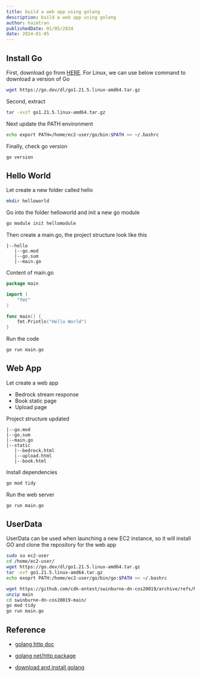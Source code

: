```yaml
---
title: build a web app using golang
description: build a web app using golang
author: haimtran
publishedDate: 01/05/2024
date: 2024-01-05
---
```


## Install Go

First, download go from [HERE](https://go.dev/dl/). For Linux, we can use below command to download a version of Go

```bash
wget https://go.dev/dl/go1.21.5.linux-amd64.tar.gz
```

Second, extract

```bash
tar -xvzf go1.21.5.linux-amd64.tar.gz
```

Next update the PATH environment

```bash
echo export PATH=/home/ec2-user/go/bin:$PATH >> ~/.bashrc
```

Finally, check go version

```bash
go version
```

## Hello World

Let create a new folder called hello

```bash
mkdir helloworld
```

Go into the folder helloworld and init a new go module

```bash
go module init hellomodule
```

Then create a main.go, the project structure look like this

```
|--hello
   |--go.mod
   |--go.sum
   |--main.go
```

Content of main.go

```go
package main

import (
    "fmt"
)

func main() {
    fmt.Println("Hello World")
}
```

Run the code

```bash
go run main.go
```

## Web App

Let create a web app

- Bedrock stream response
- Book static page
- Upload page

Project structure updated

```
|--go.mod
|--go.sum
|--main.go
|--static
   |--bedrock.html
   |--upload.html
   |--book.html
```

Install dependencies

```bash
go mod tidy
```

Run the web server

```bash
go run main.go
```

## UserData

UserData can be used when launching a new EC2 instance, so it will install GO and clone the repository for the web app

```bash
sudo su ec2-user
cd /home/ec2-user/
wget https://go.dev/dl/go1.21.5.linux-amd64.tar.gz
tar -xvf go1.21.5.linux-amd64.tar.gz
echo exoprt PATH:/home/ec2-user/go/bin/go:$PATH >> ~/.bashrc

wget https://github.com/cdk-entest/swinburne-dn-cos20019/archive/refs/heads/main.zip
unzip main
cd swinburne-dn-cos20019-main/
go mod tidy
go run main.go
```

## Reference

- [golang http doc](https://go.dev/src/net/http/doc.go)

- [golang net/http package](https://pkg.go.dev/net/http)

- [download and install golang](https://go.dev/doc/install)

